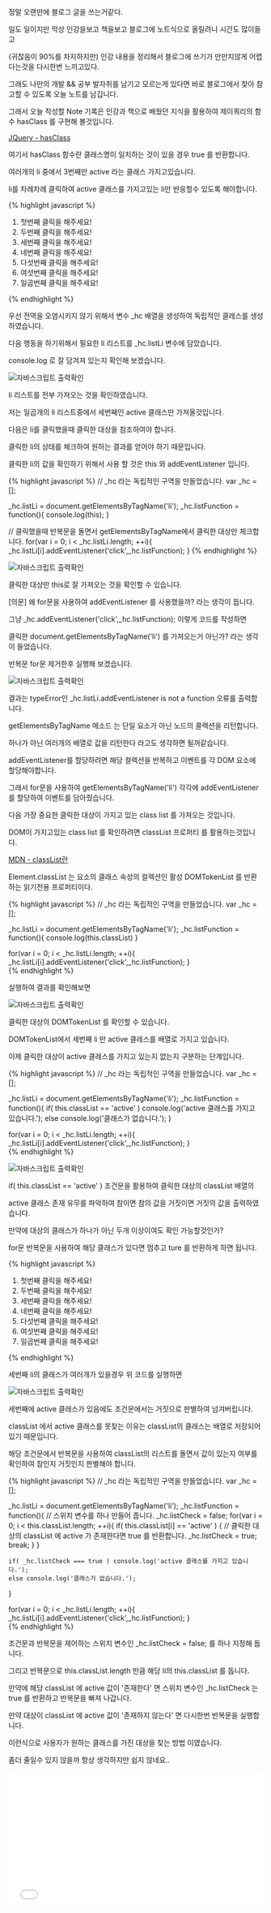 <div class="box">
  <p>정말 오랜만에 블로그 글을 쓰는거같다.</p>
  <p>일도 일이지만 막상 인강을보고 책을보고 블로그에 노트식으로 올릴려니 시간도 많이들고</p>
  <p>(귀찮음이 90%를 차지하지만) 인강 내용을 정리해서 블로그에 쓰기가 만만치않게 어렵다는것을 다시한번 느끼고있다.</p>
  <p>그래도 나만의 개발 && 공부 발자취를 남기고 모르는게 있다면 바로 블로그에서 찾아 참고할 수 있도록 오늘 노트를 남깁니다.</p>
</div>

<div class="box">
  <p>그래서 오늘 작성할 Note 기록은 인강과 책으로 배웠던 지식을 활용하여 제이쿼리의 함수 hasClass 를 구현해 볼것입니다.</p>  
  <div class="pro-txt">
    <a href="https://api.jquery.com/hasclass/" target="_balnk">JQuery - hasClass</a>
    <p>여기서 hasClass 함수란 클래스명이 일치하는 것이 있을 경우 true 를 반환합니다.</p>
  </div>
  <p>여러개의 li 중에서 3번째만 active 라는 클래스 가지고있습니다.</p>
  <p>li를 차례차례 클릭하여 active 클래스를 가지고있는 li만 반응할수 있도록 해야합니다.</p>
</div>

<div class="box">
{% highlight javascript %}
<ol>
  <li>첫번째 클릭을 해주세요!</li>
  <li>두번째 클릭을 해주세요!</li>
  <li class="active">세번째 클릭을 해주세요!</li>
  <li>네번째 클릭을 해주세요!</li>
  <li>다섯번째 클릭을 해주세요!</li>
  <li>여섯번째 클릭을 해주세요!</li>
  <li>일곱번째 클릭을 해주세요!</li>
</ol>

<script>
  // _hc 라는 독립적인 구역을 만들었습니다.
  var _hc = [];

  _hc.listLi = document.getElementsByTagName('li');
  console.log(_hc.listLi)
</script>
{% endhighlight %}
<p>우선 전역을 오염시키지 않기 위해서 변수 _hc 배열을 생성하여 독립적인 클레스를 생성하였습니다.</p>
<p>다음 행동을 하기위해서 필요한 li 리스트를 _hc.listLi 변수에 담았습니다.</p>
<p>console.log 로 잘 담겨져 있는지 확인해 보겠습니다.</p>
<div class="img-box">
  <img src="{{ site.baseurl }}/static/img/post/2018-10-31-1.png" alt="자바스크립트 출력확인" />
</div>
<p>li 리스트를 전부 가져오는 것을 확인하였습니다.</p>
<p>저는 일곱개의 li 리스트중에서 세번째인 active 클래스만 가져올것입니다.</p>
</div>

<div class="box">
  <p>다음은 li를 클릭했을때 클릭한 대상을 참조하여야 합니다.</p>
  <p>클릭한 li의 상태를 체크하여 원하는 결과를 얻어야 하기 때문입니다.</p>
  <p>클릭한 li의 값을 확인하기 위해서 사용 할 것은 this 와 addEventListener 입니다.</p>
  
{% highlight javascript %}
// _hc 라는 독립적인 구역을 만들었습니다.
var _hc 		 = [];

_hc.listLi 		 = document.getElementsByTagName('li');
_hc.listFunction = function(){
	console.log(this);
}

// 클릭했을때 반복문을 돌면서 getElementsByTagName에서 클릭한 대상만 체크합니다.
for(var i = 0; i < _hc.listLi.length; ++i){
	_hc.listLi[i].addEventListener('click',_hc.listFunction);
}
{% endhighlight %}
<div class="img-box">
  <img src="{{ site.baseurl }}/static/img/post/2018-10-31-2.png" alt="자바스크립트 출력확인" />
</div>
<p>클릭한 대상만 this로 잘 가져오는 것을 확인할 수 있습니다.</p>
<p>[의문] 왜 for문을 사용하여 addEventListener 를 사용했을까? 라는 생각이 듭니다.</p>
<p>그냥 _hc.addEventListener('click',_hc.listFunction); 이렇게 코드를 작성하면</p>
<p>클릭한 document.getElementsByTagName('li') 를 가져오는거 아닌가? 라는 생각이 들었습니다.</p>
<p>반복문 for문 제거한후 실행해 보겠습니다.</p>
<div class="img-box">
  <img src="{{ site.baseurl }}/static/img/post/2018-10-31-3.png" alt="자바스크립트 출력확인" />
</div>
<p>결과는 typeError인  _hc.listLi.addEventListener is not a function 오류를 출력합니다.</p>
<p>getElementsByTagName 메소드 는 단일 요소가 아닌 노드의 콜렉션을 리턴합니다.</p>
<p>하나가 아닌 여러개의 배열로 값을 리턴한다 라고도 생각하면 될꺼같습니다.</p>
<p>addEventListener를 할당하려면 해당 컬렉션을 반복하고 이벤트를 각 DOM 요소에 할당해야합니다.</p>
<p>그래서 for문을 사용하여 getElementsByTagName('li') 각각에 addEventListener를 할당하여 이벤트를 담아줬습니다.</p>
</div>

<div class="box">
  <p>다음 가장 중요한 클릭한 대상이 가지고 있는 class list 를 가져오는 것입니다.</p>
  <p>DOM이 가지고있는 class list 를 확인하려면 classList 프로퍼티 를 활용하는것입니다.</p>
<div class="pro-txt">
  <a href="https://developer.mozilla.org/ko/docs/Web/API/Element/classList" target="_balnk">MDN - classList란</a>
  <p>Element.classList 는 요소의 클래스 속성의 컬렉션인 활성 DOMTokenList 를 반환하는 읽기전용 프로퍼티이다.</p>
</div>
{% highlight javascript %}
// _hc 라는 독립적인 구역을 만들었습니다.
var _hc 		 = [];

_hc.listLi 		 = document.getElementsByTagName('li');
_hc.listFunction = function(){
	console.log(this.classList)
}

for(var i = 0; i < _hc.listLi.length; ++i){
	_hc.listLi[i].addEventListener('click',_hc.listFunction);
}	
{% endhighlight %}
<p>실행하여 결과를 확인해보면</p>
<div class="img-box">
  <img src="{{ site.baseurl }}/static/img/post/2018-10-31-4.png" alt="자바스크립트 출력확인" />
</div>
<p>클릭한 대상의 DOMTokenList 를 확인할 수 있습니다.</p>
<p>DOMTokenList에서 세번째 li 만 active 클레스를 배열로 가지고 있습니다.</p>
<p>이제 클릭한 대상이 active 클레스를 가지고 있는지 없는지 구분하는 단계입니다.</p>
</div>

<div class="box">
{% highlight javascript %}
// _hc 라는 독립적인 구역을 만들었습니다.
var _hc 		 = [];

_hc.listLi 		 = document.getElementsByTagName('li');
_hc.listFunction = function(){
	if( this.classList == 'active' ) console.log('active 클래스를 가지고 있습니다.');
	else console.log('클래스가 없습니다.');
}

for(var i = 0; i < _hc.listLi.length; ++i){
	_hc.listLi[i].addEventListener('click',_hc.listFunction);
}	
{% endhighlight %}
<div class="img-box">
  <img src="{{ site.baseurl }}/static/img/post/2018-10-31-5.png" alt="자바스크립트 출력확인" />
</div>
<p>if( this.classList == 'active' ) 조건문을 활용하여 클릭한 대상의 classList 배열의</p>
<p>active 클래스 존재 유무를 파악하여 참이면 참의 값을 거짓이면 거짓의 값을 출력하였습니다.</p>
</div>

<div class="box">
	<p>만약에 대상의 클래스가 하나가 아닌 두개 이상이여도 확인 가능할것인가?</p>
	<p>for문 반복문을 사용하여 해당 클래스가 있다면 멈추고 ture 를 반환하게 하면 됩니다.</p>
{% highlight javascript %}
<ol>
  <li>첫번째 클릭을 해주세요!</li>
  <li>두번째 클릭을 해주세요!</li>
  <li class="boom active shoot">세번째 클릭을 해주세요!</li>
  <li>네번째 클릭을 해주세요!</li>
  <li>다섯번째 클릭을 해주세요!</li>
  <li>여섯번째 클릭을 해주세요!</li>
  <li>일곱번째 클릭을 해주세요!</li>
</ol>
	
<script>
// _hc 라는 독립적인 구역을 만들었습니다.
var _hc 		 = [];

_hc.listLi 		 = document.getElementsByTagName('li');
_hc.listFunction = function(){
	if( this.classList == 'active' ) console.log('active 클래스를 가지고 있습니다.');
	else console.log('클래스가 없습니다.');
}

for(var i = 0; i < _hc.listLi.length; ++i){
	_hc.listLi[i].addEventListener('click',_hc.listFunction);
}	
</script>
{% endhighlight %}
<p>세번째 li의 클래스가 여러개가 있을경우 위 코드를 실행하면</p>
<div class="img-box">
  <img src="{{ site.baseurl }}/static/img/post/2018-10-31-5.png" alt="자바스크립트 출력확인" />
</div>
<p>세번째에 active 클래스가 있음에도 조건문에서는 거짓으로 판별하여 넘겨버립니다.</p>
<p>classList 에서 active 클래스를 못찾는 이유는 classList의 클래스는 배열로 저장되어 있기 때문입니다.</p>
<p>해당 조건문에서 반복문을 사용하여 classList의 리스트를 돌면서 값이 있는지 여부를 확인하여 참인지 거짓인지 판별해야 합니다.</p>
</div>

<div class="box">
{% highlight javascript %}
// _hc 라는 독립적인 구역을 만들었습니다.
var _hc 		  = [];

_hc.listLi 		  = document.getElementsByTagName('li');
_hc.listFunction  = function(){
	// 스위치 변수를 하나 만들어 줍니다.
	_hc.listCheck = false;
	for(var i = 0; i < this.classList.length; ++i){
		if( this.classList[i] == 'active' ) {
			// 클릭한 대상의 classList 에 active 가 존재한다면 true 를 반환합니다.
			_hc.listCheck = true;
			break;
		}
	}	
	
	if( _hc.listCheck === true ) console.log('active 클래스를 가지고 있습니다.');
	else console.log('클래스가 없습니다.');
}

for(var i = 0; i < _hc.listLi.length; ++i){
	_hc.listLi[i].addEventListener('click',_hc.listFunction);
}	
{% endhighlight %}
<p>조건문과 반복문을 제어하는 스위치 변수인 _hc.listCheck = false; 를 하나 지정해 둡니다.</p>
<p>그리고 반복문으로 this.classList.length 만큼 해당 li의 this.classList 를 돕니다.</p>
<p>만약에 해당 classList 에 active 값이 '존재한다' 면 스위치 변수인 _hc.listCheck 는 true 를 반환하고 반복문을 빠져 나갑니다.</p>
<p>만약 대상이  classList 에 active 값이 '존재하지 않는다' 면 다시한번 반복문을 실행합니다.</p>
<p>이런식으로 사용자가 원하는 클래스를 가진 대상을 찾는 방법 이였습니다.</p>
<p>좀더 줄일수 있지 않을까 항상 생각하지만 쉽지 않네요..</p>
</div>

<iframe height='265' scrolling='no' title='hasClass 구현하기' src='//codepen.io/alalstjr/embed/ePwQLO/?height=265&theme-id=0&default-tab=js,result' frameborder='no' allowtransparency='true' allowfullscreen='true' style='width: 100%;'>See the Pen <a href='https://codepen.io/alalstjr/pen/ePwQLO/'>hasClass 구현하기</a> by alalstjr (<a href='https://codepen.io/alalstjr'>@alalstjr</a>) on <a href='https://codepen.io'>CodePen</a>.
</iframe>
